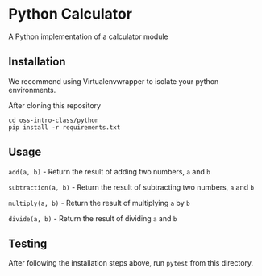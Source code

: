 # Python Calculator
A Python implementation of a calculator module

## Installation
We recommend using Virtualenvwrapper to isolate your python environments.

After cloning this repository
```
cd oss-intro-class/python
pip install -r requirements.txt
```
## Usage
`add(a, b)` - Return the result of adding two numbers, `a` and `b`

`subtraction(a, b)` - Return the result of subtracting two numbers,  `a` and `b`

`multiply(a, b)` - Return the result of multiplying `a` by `b`

`divide(a, b)` - Return the result of dividing `a` and `b`

## Testing
After following the installation steps above, run `pytest` from this directory.
